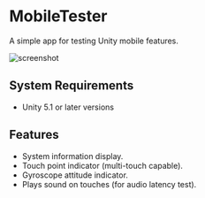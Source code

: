 MobileTester
============

A simple app for testing Unity mobile features.

![screenshot](http://keijiro.github.io/unity-mobile-tester/screenshot.png)

System Requirements
-------------------

- Unity 5.1 or later versions

Features
--------

- System information display.
- Touch point indicator (multi-touch capable).
- Gyroscope attitude indicator.
- Plays sound on touches (for audio latency test).
